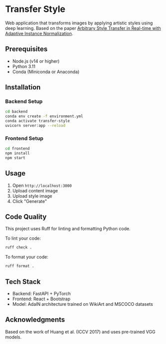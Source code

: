 # Transfer Style

Web application that transforms images by applying artistic styles using deep learning. Based on the paper [Arbitrary Style Transfer in Real-time with Adaptive Instance Normalization](https://arxiv.org/abs/1703.06868).

## Prerequisites

- Node.js (v14 or higher)
- Python 3.11
- Conda (Miniconda or Anaconda)

## Installation

### Backend Setup
```bash
cd backend
conda env create -f environment.yml
conda activate transfer-style
uvicorn server:app --reload
```

### Frontend Setup
```bash
cd frontend
npm install
npm start
```

## Usage
1. Open `http://localhost:3000`
2. Upload content image
3. Upload style image
4. Click "Generate"

## Code Quality

This project uses Ruff for linting and formatting Python code.

To lint your code:
```bash
ruff check .
```

To format your code:
```bash
ruff format .
```

## Tech Stack

- Backend: FastAPI + PyTorch
- Frontend: React + Bootstrap
- Model: AdaIN architecture trained on WikiArt and MSCOCO datasets

## Acknowledgments

Based on the work of Huang et al. (ICCV 2017) and uses pre-trained VGG models.